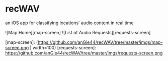 # recWAV
an iOS app for classifying locations' audio content in real time

![Map Home][map-screen]
![List of Audio Requests][requests-screen]

[map-screen]: (https://github.com/anGie44/recWAV/tree/master/imgs/map-screen.png | width=100)
[requests-screen]: https://github.com/anGie44/recWAV/tree/master/imgs/requests-screen.png
